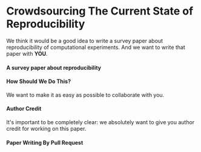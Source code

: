 # Crowdsourcing The Current State of Reproducibility  

We think it would be a good idea to write a survey paper about reproducibility of computational experiments.  And we want to write that paper with **YOU**. 

#### A survey paper about reproducibility


#### How Should We Do This?

We want to make it as easy as possible to collaborate with you. 

#### Author Credit

It's important to be completely clear: we absolutely want to give you author credit for working on this paper. 

#### Paper Writing By Pull Request


